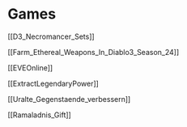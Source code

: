 # Games

[[D3_Necromancer_Sets]]


[[Farm_Ethereal_Weapons_In_Diablo3_Season_24]]

[[EVEOnline]]

[[ExtractLegendaryPower]]

[[Uralte_Gegenstaende_verbessern]]

[[Ramaladnis_Gift]]
